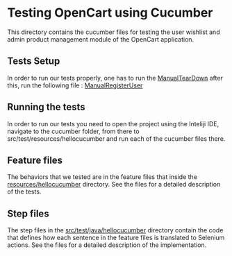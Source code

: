 # Testing OpenCart using Cucumber
This directory contains the cucumber files for testing the user wishlist and admin product management module of the OpenCart application.

## Tests Setup
In order to run our tests properly, one has to run the [ManualTearDown](src/test/java/hellocucumber/ManualTearDown.java)
after this, run the following file : [ManualRegisterUser](src/test/java/hellocucumber/ManualRegisterUser.java)

## Running the tests
In order to run our tests you need to open the project using the Inteliji IDE, navigate to the cucumber folder, from there to src/test/resources/hellocucumber and run each of the cucumber files there.

## Feature files
The behaviors that we tested are in the feature files that inside the [resources/hellocucumber](resources/hellocucumber) directory. See the files for a detailed description of the tests.



## Step files
The step files in the [src/test/java/hellocucumber](src/test/java/hellocucumber) directory contain the code that defines how each sentence in the feature files is translated to Selenium actions. See the files for a detailed description of the implementation.


